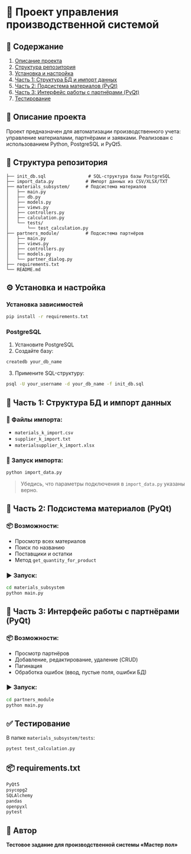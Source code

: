 # 📘 Проект управления производственной системой

## 🧾 Содержание

1. [Описание проекта](#описание-проекта)
2. [Структура репозитория](#структура-репозитория)
3. [Установка и настройка](#установка-и-настройка)
4. [Часть 1: Структура БД и импорт данных](#часть-1-структура-бд-и-импорт-данных)
5. [Часть 2: Подсистема материалов (PyQt)](#часть-2-подсистема-материалов-pyqt)
6. [Часть 3: Интерфейс работы с партнёрами (PyQt)](#часть-3-интерфейс-работы-с-партнёрами-pyqt)
7. [Тестирование](#тестирование)

## 📌 Описание проекта

Проект предназначен для автоматизации производственного учета: управление материалами, партнёрами и заявками. Реализован с использованием Python, PostgreSQL и PyQt5.

## 📁 Структура репозитория

```
├── init_db.sql                # SQL-структура базы PostgreSQL
├── import_data.py            # Импорт данных из CSV/XLSX/TXT
├── materials_subsystem/      # Подсистема материалов
│   ├── main.py
│   ├── db.py
│   ├── models.py
│   ├── views.py
│   ├── controllers.py
│   ├── calculation.py
│   └── tests/
│       └── test_calculation.py
├── partners_module/          # Подсистема партнёров
│   ├── main.py
│   ├── views.py
│   ├── controllers.py
│   ├── models.py
│   └── partner_dialog.py
├── requirements.txt
└── README.md
```

## ⚙️ Установка и настройка

### Установка зависимостей

```bash
pip install -r requirements.txt
```

### PostgreSQL

1. Установите PostgreSQL
2. Создайте базу:

```bash
createdb your_db_name
```

3. Примените SQL-структуру:

```bash
psql -U your_username -d your_db_name -f init_db.sql
```

## 🔹 Часть 1: Структура БД и импорт данных

### 📂 Файлы импорта:
- `materials_k_import.csv`
- `supplier_k_import.txt`
- `materialsupplier_k_import.xlsx`

### 🐍 Запуск импорта:

```bash
python import_data.py
```

> Убедись, что параметры подключения в `import_data.py` указаны верно.

## 🔹 Часть 2: Подсистема материалов (PyQt)

### 📦 Возможности:
- Просмотр всех материалов
- Поиск по названию
- Поставщики и остатки
- Метод `get_quantity_for_product`

### ▶️ Запуск:

```bash
cd materials_subsystem
python main.py
```

## 🔹 Часть 3: Интерфейс работы с партнёрами (PyQt)

### 📦 Возможности:
- Просмотр партнёров
- Добавление, редактирование, удаление (CRUD)
- Пагинация
- Обработка ошибок (ввод, пустые поля, ошибки БД)

### ▶️ Запуск:

```bash
cd partners_module
python main.py
```

## ✅ Тестирование

В папке `materials_subsystem/tests`:

```bash
pytest test_calculation.py
```

## 📦 requirements.txt

```txt
PyQt5
psycopg2
SQLAlchemy
pandas
openpyxl
pytest
```

## 🧠 Автор

**Тестовое задание для производственной системы «Мастер пол»**
